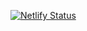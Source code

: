 [![Netlify Status](https://api.netlify.com/api/v1/badges/0ebaabeb-a0c2-421f-94b9-28a0ffd96cff/deploy-status)](https://app.netlify.com/projects/org-framework/deploys)


